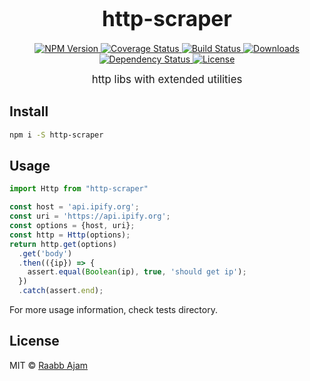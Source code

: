 <big><h1 align="center">http-scraper</h1></big>

<p align="center">
  <a href="https://npmjs.org/package/http-scraper">
    <img src="https://img.shields.io/npm/v/http-scraper.svg?style=flat-square"
         alt="NPM Version">
  </a>

  <a href="https://coveralls.io/r/raabbajam/http-scraper">
    <img src="https://img.shields.io/coveralls/raabbajam/http-scraper.svg?style=flat-square"
         alt="Coverage Status">
  </a>

  <a href="https://travis-ci.org/raabbajam/http-scraper">
    <img src="https://img.shields.io/travis/raabbajam/http-scraper.svg?style=flat-square"
         alt="Build Status">
  </a>

  <a href="https://npmjs.org/package/http-scraper">
    <img src="http://img.shields.io/npm/dm/http-scraper.svg?style=flat-square"
         alt="Downloads">
  </a>

  <a href="https://david-dm.org/raabbajam/http-scraper.svg">
    <img src="https://david-dm.org/raabbajam/http-scraper.svg?style=flat-square"
         alt="Dependency Status">
  </a>

  <a href="https://github.com/raabbajam/http-scraper/blob/master/LICENSE">
    <img src="https://img.shields.io/npm/l/http-scraper.svg?style=flat-square"
         alt="License">
  </a>
</p>

<p align="center"><big>
http libs with extended utilities
</big></p>


## Install

```sh
npm i -S http-scraper
```

## Usage

```js
import Http from "http-scraper"

const host = 'api.ipify.org';
const uri = 'https://api.ipify.org';
const options = {host, uri};
const http = Http(options);
return http.get(options)
  .get('body')
  .then(({ip}) => {
    assert.equal(Boolean(ip), true, 'should get ip');
  })
  .catch(assert.end);
```

For more usage information, check tests directory.

## License

MIT © [Raabb Ajam](http://github.com/raabbajam)

[npm-url]: https://npmjs.org/package/http-scraper
[npm-image]: https://img.shields.io/npm/v/http-scraper.svg?style=flat-square

[travis-url]: https://travis-ci.org/raabbajam/http-scraper
[travis-image]: https://img.shields.io/travis/raabbajam/http-scraper.svg?style=flat-square

[coveralls-url]: https://coveralls.io/r/raabbajam/http-scraper
[coveralls-image]: https://img.shields.io/coveralls/raabbajam/http-scraper.svg?style=flat-square

[depstat-url]: https://david-dm.org/raabbajam/http-scraper
[depstat-image]: https://david-dm.org/raabbajam/http-scraper.svg?style=flat-square

[download-badge]: http://img.shields.io/npm/dm/http-scraper.svg?style=flat-square
